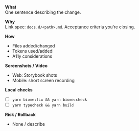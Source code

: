 **What**  
One sentence describing the change.

**Why**  
Link spec: `docs.d/<path>.md`. Acceptance criteria you're closing.

**How**  
- Files added/changed  
- Tokens used/added  
- A11y considerations

**Screenshots / Video**  
- Web: Storybook shots  
- Mobile: short screen recording

**Local checks**  
- [ ] `yarn biome:fix && yarn biome:check`  
- [ ] `yarn typecheck && yarn build`

**Risk / Rollback**  
- None / describe

<!--
Add closing keywords to auto-close issues, e.g.:
Closes #123
Closes #456
-->
